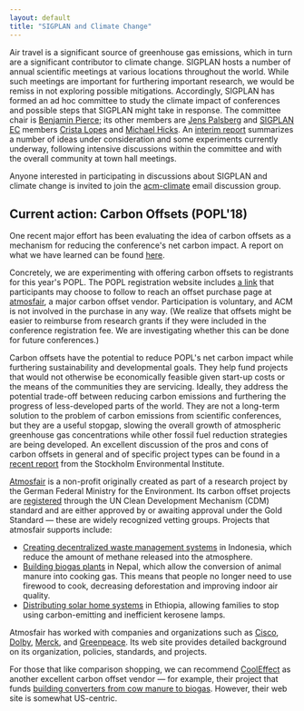 ```yaml
---
layout: default
title: "SIGPLAN and Climate Change"
---
```


Air travel is a significant source of greenhouse gas emissions, which in
turn are a significant contributor to climate change.  SIGPLAN hosts a
number of annual scientific meetings at various locations throughout the
world.  While such meetings are important for furthering important research,
we would be remiss in not exploring possible mitigations. Accordingly,
SIGPLAN has formed an ad hoc committee to study the climate impact of
conferences and possible steps that SIGPLAN might take in response. The
committee chair is [Benjamin Pierce](http://www.cis.upenn.edu/~bcpierce/);
its other members are [Jens Palsberg](http://web.cs.ucla.edu/~palsberg/) and
[SIGPLAN EC](/ContactUs) members
[Crista Lopes](http://www.ics.uci.edu/~lopes/) and
[Michael Hicks](http://www.cs.umd.edu/~mwh/). An
[interim report](http://www.cis.upenn.edu/~bcpierce/papers/sigplan-climate-report.pdf)
summarizes a number of ideas under consideration and some experiments
currently underway, following intensive discussions within the committee and
with the overall community at town hall meetings.

Anyone interested in participating in discussions about SIGPLAN and climate
change is invited to join the
[acm-climate](https://groups.google.com/forum/#!forum/acm-climate) email
discussion group.

## Current action: Carbon Offsets (POPL'18)

One recent major effort has been evaluating the idea of carbon offsets as a
mechanism for reducing the conference's net carbon impact.  A report on what
we have learned can be found
[here](https://docs.google.com/document/d/e/2PACX-1vQLZOgjNfAv_Xgam56O-ZwxQLHH178Go6qRxzxF9_I3aHUM_UzrrAV9HjQ3FW59LVSdDdLta_u-ZMyf/pub).

Concretely, we are experimenting with offering carbon offsets to registrants
for this year's POPL.  The POPL registration website includes
[a link](https://www.atmosfair.de/en/kompensieren/flug?locale=en) that
participants may choose to follow to reach an offset purchase page at
[atmosfair](https://www.atmosfair.de/en/kompensieren/flug?locale=en), a
major carbon offset vendor.  Participation is voluntary, and ACM is not
involved in the purchase in any way.  (We realize that offsets might be
easier to reimburse from research grants if they were included in the
conference registration fee.  We are investigating whether this can be done
for future conferences.)

Carbon offsets have the potential to reduce POPL's net carbon impact
while furthering sustainability and developmental goals. They help
fund projects that would not otherwise be economically feasible given
start-up costs or the means of the communities they are
servicing. Ideally, they address the potential trade-off between
reducing carbon emissions and furthering the progress of
less-developed parts of the world.  They are not a long-term solution
to the problem of carbon emissions from scientific conferences, but
they are a useful stopgap, slowing the overall growth of atmospheric
greenhouse gas concentrations while other fossil fuel reduction
strategies are being developed.  An excellent discussion of the pros
and cons of carbon offsets in general and of specific project types
can be found in a [recent
report](https://www.sei-international.org/mediamanager/documents/Publications/Climate/SEI-WP-2016-03-ICAO-aviation-offsets-biofuels.pdf)
from the Stockholm Environmental Institute.

[Atmosfair](https://www.atmosfair.de/en/organisationsform) is a
non-profit originally created as part of a research project by the
German Federal Ministry for the Environment. Its carbon offset
projects are
[registered](https://www.atmosfair.de/en/organisationsform) through
the UN Clean Development Mechanism (CDM) standard and are either
approved by or awaiting approval under the Gold Standard — these are
widely recognized vetting groups.  Projects that atmosfair supports
include:

- [Creating decentralized waste management
  systems](https://www.atmosfair.de/en/biogas_und_biomasse/indonesien)
  in Indonesia, which reduce the amount of methane released into the
  atmosphere.
- [Building biogas plants](https://www.atmosfair.de/en/nepal-biogas)
  in Nepal, which allow the conversion of animal manure into cooking
  gas. This means that people no longer need to use firewood to cook,
  decreasing deforestation and improving indoor air quality.
- [Distributing solar home
  systems](https://www.atmosfair.de/en/athiopien-solarhomesystems) in
  Ethiopia, allowing families to stop using carbon-emitting and
  inefficient kerosene lamps.

Atmosfair has worked with companies and organizations such as
[Cisco](https://www.atmosfair.de/en/unternehmen),
[Dolby](https://www.atmosfair.de/en/unternehmen),
[Merck](https://www.atmosfair.de/en/unternehmen), and
[Greenpeace](https://www.atmosfair.de/en/verwaltung-ngos-politik). Its
web site provides detailed background on its organization, policies,
standards, and projects.

For those that like comparison shopping, we can recommend
[CoolEffect](https://www.cooleffect.org) as another excellent carbon
offset vendor — for example, their project that funds [building
converters from cow manure to
biogas](https://www.cooleffect.org/content/project/community-biogas-program#What-it-does).
However, their web site is somewhat US-centric.
